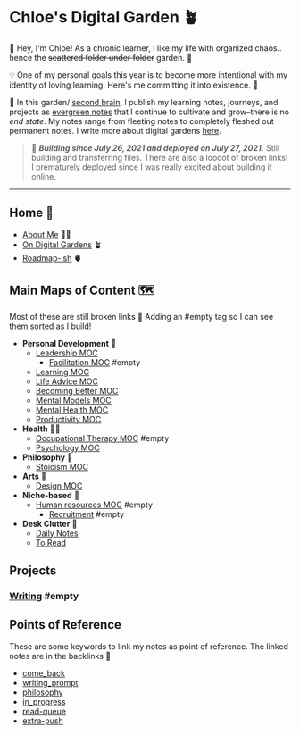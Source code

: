 # Chloe's Digital Garden 🪴
👋 Hey, I'm Chloe! As a chronic learner, I like my life with organized chaos.. hence the ~~scattered folder under folder~~ garden. 📁

💡 One of my personal goals this year is to become more intentional with my identity of loving learning. Here's me committing it into existence. 🌸

🧠 In this garden/ [second brain](https://fortelabs.co/blog/basboverview/), I publish my learning notes, journeys, and projects as [evergreen notes](https://mikegiannulis.com/how-to-take-evergreen-notes/) that I continue to cultivate and grow–there is no *end state*. My notes range from fleeting notes to completely fleshed out permanent notes. I write more about digital gardens [here](notes/home/garden.md).

> 💪  ***Building since July 26, 2021 and deployed on July 27, 2021.*** Still building and transferring files. There are also a loooot of broken links! I prematurely deployed since I was really excited about building it online. 

---

## Home 🏡
- [About Me](notes/home/about.md) 🧘‍♀️
- [On Digital Gardens](notes/home/garden.md) 🪴
- [Roadmap-ish](notes/home/roadmap.md) 🫀


## Main Maps of Content 🗺

Most of these are still broken links 🍒 Adding an #empty tag so I can see them sorted as I build!

- **Personal Development** 💪
	- [Leadership MOC](moc/leadership.md)
		- [Facilitation MOC](moc/facilitation.md) #empty 
	- [Learning MOC](moc/learning.md)
	- [Life Advice MOC](moc/lifeadvice.md)
	- [Becoming Better MOC](moc/better.md)
	- [Mental Models MOC](moc/mental-models.md)
	- [Mental Health MOC](moc/mh.md) 
	- [Productivity MOC](moc/productivity.md)
- **Health** 👩‍⚕️
	- [Occupational Therapy MOC](moc/ot.md) #empty 
	- [Psychology MOC](moc/psycho.md)
- **Philosophy** 🤲
	- [Stoicism MOC](moc/stoicism.md)
- **Arts** 🎨
	- [Design MOC](moc/design.md)
- **Niche-based** 🥰
	- [Human resources MOC](moc/hr.md) #empty 
		- [Recruitment](notes/niche/hr/recruitment.md) #empty 
- **Desk Clutter** 🧩
	- [Daily Notes](moc/daily-notes.md)
	- [To Read](moc/to-read.md)

## Projects
### [Writing](moc/writing.md) #empty 


## Points of Reference
These are some keywords to link my notes as point of reference. The linked notes are in the backlinks 🎒

- [come_back](notes/por/come_back.md)
- [writing_prompt](notes/por/wri-prompt.md)
- [philosophy](notes/por/philo.md)
- [in_progress](notes/por/in-progress.md)
- [read-queue](notes/por/read-queue.md)
- [extra-push](notes/por/extra-push.md)